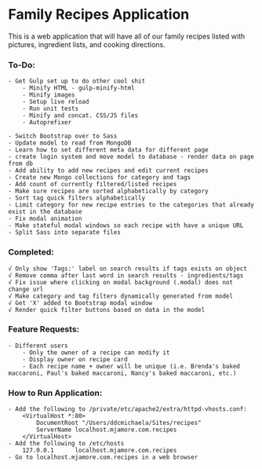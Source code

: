 # Family Recipes Application
This is a web application that will have all of our family recipes listed with pictures, ingredient lists, and cooking directions.


### To-Do:
	- Get Gulp set up to do other cool shit
		- Minify HTML - gulp-minify-html
		- Minify images
		- Setup live reload
		- Run unit tests
		- Minify and concat. CSS/JS files
		- Autoprefixer

	- Switch Bootstrap over to Sass
	- Update model to read from MongoDB
	- Learn how to set different meta data for different page
	- create login system and move model to database - render data on page from db
	- Add ability to add new recipes and edit current recipes
	- Create new Mongo collections for category and tags
	- Add count of currently filtered/listed recipes
	- Make sure recipes are sorted alphabetically by category
	- Sort tag quick filters alphabetically
	- Limit category for new recipe entries to the categories that already exist in the database
	- Fix modal animation
	- Make stateful modal windows so each recipe with have a unique URL
	- Split Sass into separate files

### Completed:
	√ Only show 'Tags:' label on search results if tags exists on object
	√ Remove comma after last word in search results - ingredients/tags
	√ Fix issue where clicking on modal background (.modal) does not change url
	√ Make category and tag filters dynamically generated from model
	√ Get 'X' added to Bootstrap modal window
	√ Render quick filter buttons based on data in the model

### Feature Requests:
	- Different users
		- Only the owner of a recipe can modify it
		- Display owner on recipe card
		- Each recipe name + owner will be unique (i.e. Brenda's baked maccaroni, Paul's baked maccaroni, Nancy's baked maccaroni, etc.)


### How to Run Application:
	- Add the following to /private/etc/apache2/extra/httpd-vhosts.conf:
		<VirtualHost *:80>
		    DocumentRoot "/Users/ddcmichaela/Sites/recipes"
		    ServerName localhost.mjamore.com.recipes
		</VirtualHost>
	- Add the following to /etc/hosts
		127.0.0.1      localhost.mjamore.com.recipes
	- Go to localhost.mjamore.com.recipes in a web browser